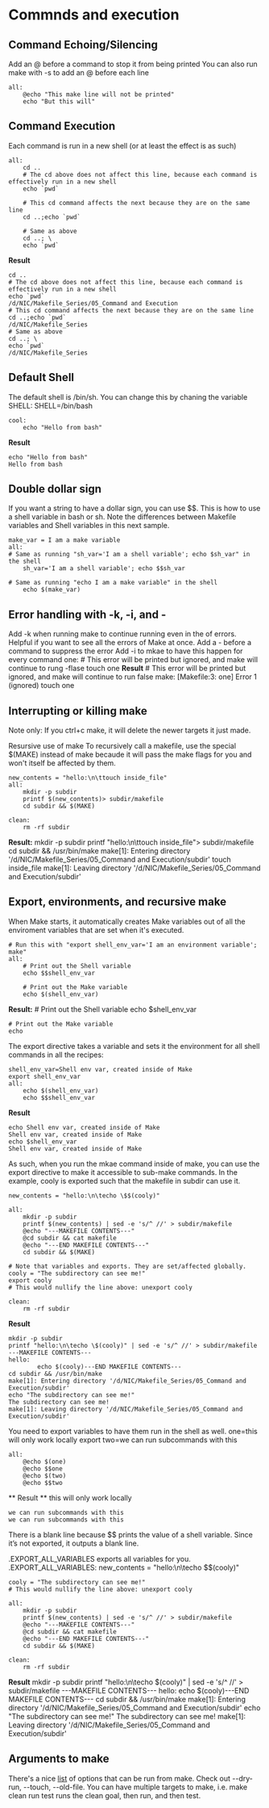 # Commnds and execution

## Command Echoing/Silencing
Add an @ before a command to stop it from being printed
You can also run make with -s to add an @ before each line

    all:
        @echo "This make line will not be printed"
        echo "But this will"

## Command Execution
Each command is run in a new shell (or at least the effect is as such)

    all: 
        cd ..
        # The cd above does not affect this line, because each command is effectively run in a new shell
        echo `pwd`

        # This cd command affects the next because they are on the same line
        cd ..;echo `pwd`

        # Same as above
        cd ..; \
        echo `pwd`

**Result**

    cd ..
    # The cd above does not affect this line, because each command is effectively run in a new shell
    echo `pwd`
    /d/NIC/Makefile_Series/05_Command and Execution
    # This cd command affects the next because they are on the same line
    cd ..;echo `pwd`
    /d/NIC/Makefile_Series
    # Same as above
    cd ..; \
    echo `pwd`
    /d/NIC/Makefile_Series

## Default Shell

The default shell is /bin/sh. You can change this by chaning the variable SHELL:
    SHELL=/bin/bash

    cool:
        echo "Hello from bash"

**Result**

    echo "Hello from bash"
    Hello from bash

## Double dollar sign
If you want a string to have a dollar sign, you can use $$. This is how to use a shell variable in bash or sh.
Note the differences between Makefile variables and Shell variables in this next sample.

    make_var = I am a make variable
    all:
    # Same as running "sh_var='I am a shell variable'; echo $sh_var" in the shell
        sh_var='I am a shell variable'; echo $$sh_var

    # Same as running "echo I am a make variable" in the shell
        echo $(make_var)

## Error handling with -k, -i, and -
Add -k when running make to continue running even in the of errors. Helpful if you want to see all the errors of Make at once.
Add a - before a command to suppress the error
Add -i to mkae to have this happen for every command
    one:
        # This error will be printed but ignored, and make will continue to rung
        -flase
        touch one
**Result**
    # This error will be printed but ignored, and make will continue to run
    false
    make: [Makefile:3: one] Error 1 (ignored)
    touch one

## Interrupting or killing make
Note only: If you ctrl+c make, it will delete the newer targets it just made.

Resursive use of make
To recursively call a makefile, use the special $(MAKE) instead of make becaude it will pass the make flags for you and won't itself be affected by them.

    new_contents = "hello:\n\ttouch inside_file"
    all:
        mkdir -p subdir
        printf $(new_contents)> subdir/makefile
        cd subdir && $(MAKE)

    clean:
        rm -rf subdir

**Result:**
    mkdir -p subdir
    printf "hello:\n\ttouch inside_file"> subdir/makefile
    cd subdir && /usr/bin/make
    make[1]: Entering directory '/d/NIC/Makefile_Series/05_Command and Execution/subdir'
    touch inside_file
    make[1]: Leaving directory '/d/NIC/Makefile_Series/05_Command and Execution/subdir'

## Export, environments, and recursive make
When Make starts, it automatically creates Make variables out of all the enviroment variables that are set when it's executed.

    # Run this with "export shell_env_var='I am an environment variable'; make"
    all:
        # Print out the Shell variable
        echo $$shell_env_var

        # Print out the Make variable
        echo $(shell_env_var)
**Result:**
    # Print out the Shell variable
    echo $shell_env_var

    # Print out the Make variable
    echo 
The export directive takes a variable and sets it the environment for all shell commands in all the recipes:

    shell_env_var=Shell env var, created inside of Make
    export shell_env_var
    all:
        echo $(shell_env_var)
        echo $$shell_env_var

**Result**

    echo Shell env var, created inside of Make
    Shell env var, created inside of Make
    echo $shell_env_var
    Shell env var, created inside of Make

As such, when you run the mkae command inside of make, you can use the export directive to make it accessible to sub-make commands. In the example, cooly is exported such that the makefile in subdir can use it.

    new_contents = "hello:\n\techo \$$(cooly)"

    all:
        mkdir -p subdir
        printf $(new_contents) | sed -e 's/^ //' > subdir/makefile
        @echo "---MAKEFILE CONTENTS---"
        @cd subdir && cat makefile
        @echo "---END MAKEFILE CONTENTS---"
        cd subdir && $(MAKE)

    # Note that variables and exports. They are set/affected globally.
    cooly = "The subdirectory can see me!"
    export cooly
    # This would nullify the line above: unexport cooly

    clean:
        rm -rf subdir

**Result**

    mkdir -p subdir
    printf "hello:\n\techo \$(cooly)" | sed -e 's/^ //' > subdir/makefile
    ---MAKEFILE CONTENTS---
    hello:
            echo $(cooly)---END MAKEFILE CONTENTS---
    cd subdir && /usr/bin/make
    make[1]: Entering directory '/d/NIC/Makefile_Series/05_Command and Execution/subdir'
    echo "The subdirectory can see me!"
    The subdirectory can see me!
    make[1]: Leaving directory '/d/NIC/Makefile_Series/05_Command and Execution/subdir'

You need to export variables to have them run in the shell as well.
    one=this will only work locally
    export two=we can run subcommands with this

    all: 
        @echo $(one)
        @echo $$one
        @echo $(two)
        @echo $$two
** Result **
    this will only work locally

    we can run subcommands with this
    we can run subcommands with this

There is a blank line because $$ prints the value of a shell variable. Since it’s not exported, it outputs a blank line.

.EXPORT_ALL_VARIABLES exports all variables for you.
    .EXPORT_ALL_VARIABLES:
    new_contents = "hello:\n\techo \$$(cooly)"

    cooly = "The subdirectory can see me!"
    # This would nullify the line above: unexport cooly

    all:
        mkdir -p subdir
        printf $(new_contents) | sed -e 's/^ //' > subdir/makefile
        @echo "---MAKEFILE CONTENTS---"
        @cd subdir && cat makefile
        @echo "---END MAKEFILE CONTENTS---"
        cd subdir && $(MAKE)

    clean:
        rm -rf subdir

**Result**
    mkdir -p subdir
    printf "hello:\n\techo \$(cooly)" | sed -e 's/^ //' > subdir/makefile
    ---MAKEFILE CONTENTS---
    hello:
            echo $(cooly)---END MAKEFILE CONTENTS---
    cd subdir && /usr/bin/make
    make[1]: Entering directory '/d/NIC/Makefile_Series/05_Command and Execution/subdir'
    echo "The subdirectory can see me!"
    The subdirectory can see me!
    make[1]: Leaving directory '/d/NIC/Makefile_Series/05_Command and Execution/subdir'

## Arguments to make

There's a nice [list](http://www.gnu.org/software/make/manual/make.html#Options-Summary)
 of options that can be run from make. Check out --dry-run, --touch, --old-file.
You can have multiple targets to make, i.e. make clean run test runs the clean goal, then run, and then test.

